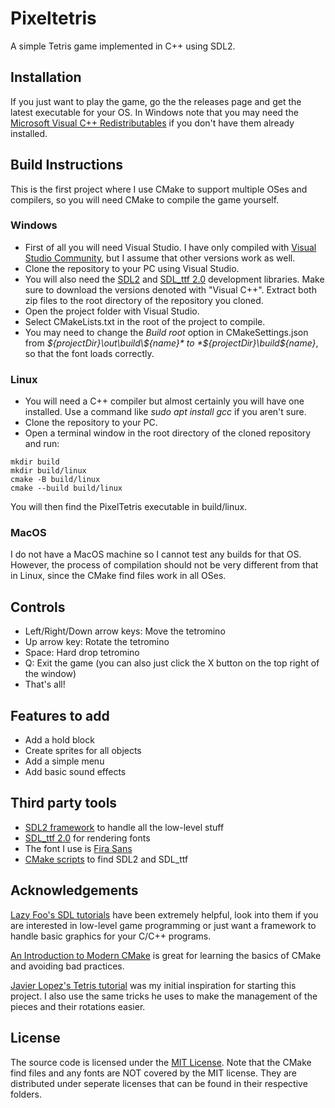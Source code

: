 # Pixeltetris
A simple Tetris game implemented in C++ using SDL2.

## Installation
If you just want to play the game, go the the releases page and get the latest executable for your OS. In Windows note that you may need the [Microsoft Visual C++ Redistributables](https://support.microsoft.com/en-us/topic/the-latest-supported-visual-c-downloads-2647da03-1eea-4433-9aff-95f26a218cc0) if you don't have them already installed.

## Build Instructions
This is the first project where I use CMake to support multiple OSes and compilers, so you will need CMake to compile the game yourself.
### Windows
- First of all you will need Visual Studio. I have only compiled with [Visual Studio Community](https://visualstudio.microsoft.com/vs/community/), but I assume that other versions work as well.
- Clone the repository to your PC using Visual Studio.
- You will also need the [SDL2](https://www.libsdl.org/download-2.0.php) and [SDL_ttf 2.0](https://www.libsdl.org/projects/SDL_ttf/) development libraries. Make sure to download the versions denoted with "Visual C++". Extract both zip files to the root directory of the repository you cloned.
- Open the project folder with Visual Studio.
- Select CMakeLists.txt in the root of the project to compile.
- You may need to change the *Build root* option in CMakeSettings.json from *${projectDir}\out\build\${name}* to *${projectDir}\build\${name}*, so that the font loads correctly.
### Linux
- You will need a C++ compiler but almost certainly you will have one installed. Use a command like *sudo apt install gcc* if you aren't sure.
- Clone the repository to your PC.
- Open a terminal window in the root directory of the cloned repository and run:
```
mkdir build
mkdir build/linux
cmake -B build/linux
cmake --build build/linux
```
You will then find the PixelTetris executable in build/linux.

### MacOS
I do not have a MacOS machine so I cannot test any builds for that OS. However, the process of compilation should not be very different from that in Linux, since the CMake find files work in all OSes.
## Controls
- Left/Right/Down arrow keys: Move the tetromino
- Up arrow key: Rotate the tetromino
- Space: Hard drop tetromino
- Q: Exit the game (you can also just click the X button on the top right of the window)
- That's all!

## Features to add
- Add a hold block
- Create sprites for all objects
- Add a simple menu
- Add basic sound effects
## Third party tools
- [SDL2 framework](https://www.libsdl.org/) to handle all the low-level stuff
- [SDL_ttf 2.0](https://www.libsdl.org/projects/SDL_ttf/) for rendering fonts
- The font I use is [Fira Sans](https://fonts.google.com/specimen/Fira+Sans)
- [CMake scripts](https://github.com/tcbrindle/sdl2-cmake-scripts) to find SDL2 and SDL_ttf 

## Acknowledgements
[Lazy Foo's SDL tutorials](https://lazyfoo.net/tutorials/SDL/index.php) have been extremely helpful, look into them if you are interested in low-level game programming or just want a framework to handle basic graphics for your C/C++ programs.

[An Introduction to Modern CMake](https://cliutils.gitlab.io/modern-cmake/) is great for learning the basics of CMake and avoiding bad practices.

[Javier Lopez's Tetris tutorial](https://javilop.com/gamedev/tetris-tutorial-in-c-platform-independent-focused-in-game-logic-for-beginners/#comments) was my initial inspiration for starting this project. I also use the same tricks he uses to make the management of the pieces and their rotations easier.

## License
The source code is licensed under the [MIT License](https://tldrlegal.com/license/mit-license). Note that the CMake find files and any fonts are NOT covered by the MIT license. They are distributed under seperate licenses that can be found in their respective folders.
